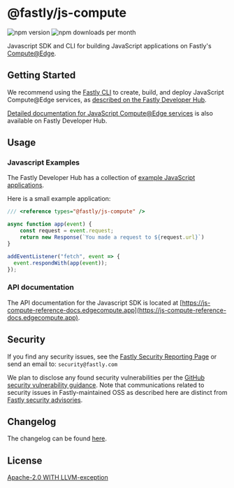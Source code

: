 # @fastly/js-compute

![npm version](https://img.shields.io/npm/v/@fastly/js-compute) ![npm downloads per month](https://img.shields.io/npm/dm/@fastly/js-compute)

Javascript SDK and CLI for building JavaScript applications on Fastly's [Compute@Edge](https://www.fastly.com/products/edge-compute/serverless).

## Getting Started

We recommend using the [Fastly CLI](https://github.com/fastly/cli) to create, build, and deploy JavaScript Compute@Edge services, as [described on the Fastly Developer Hub](https://developer.fastly.com/learning/compute/).

[Detailed documentation for JavaScript Compute@Edge services](https://developer.fastly.com/learning/compute/javascript/) is also available on Fastly Developer Hub.

## Usage

### Javascript Examples

The Fastly Developer Hub has a collection of [example JavaScript applications](https://developer.fastly.com/solutions/examples/javascript/).

Here is a small example application:
```js
/// <reference types="@fastly/js-compute" />

async function app(event) {
    const request = event.request;
    return new Response(`You made a request to ${request.url}`)
}

addEventListener("fetch", event => {
  event.respondWith(app(event));
});
```

### API documentation

The API documentation for the Javascript SDK is located at [https://js-compute-reference-docs.edgecompute.app](https://js-compute-reference-docs.edgecompute.app).

## Security

If you find any security issues, see the [Fastly Security Reporting Page](https://www.fastly.com/security/report-security-issue) or send an email to: `security@fastly.com`

We plan to disclose any found security vulnerabilities per the [GitHub security vulnerability guidance](https://docs.github.com/en/code-security/security-advisories/guidance-on-reporting-and-writing/about-coordinated-disclosure-of-security-vulnerabilities#best-practices-for-maintainers). Note that communications related to security issues in Fastly-maintained OSS as described here are distinct from [Fastly security advisories](https://www.fastly.com/security-advisories).

## Changelog

The changelog can be found [here](https://github.com/fastly/js-compute-runtime/blob/main/CHANGELOG.md).
## License

[Apache-2.0 WITH LLVM-exception](./LICENSE)
